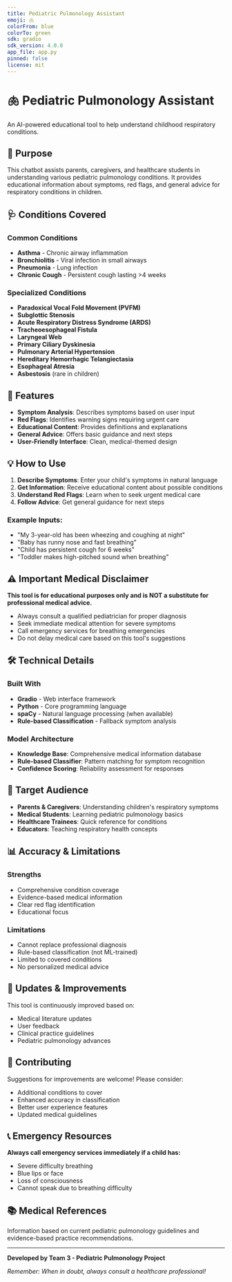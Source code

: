 ```yaml
---
title: Pediatric Pulmonology Assistant
emoji: 🫁
colorFrom: blue
colorTo: green
sdk: gradio
sdk_version: 4.0.0
app_file: app.py
pinned: false
license: mit
---
```


# 🫁 Pediatric Pulmonology Assistant

An AI-powered educational tool to help understand childhood respiratory conditions.

## 🎯 Purpose

This chatbot assists parents, caregivers, and healthcare students in understanding various pediatric pulmonology conditions. It provides educational information about symptoms, red flags, and general advice for respiratory conditions in children.

## 🩺 Conditions Covered

### Common Conditions
- **Asthma** - Chronic airway inflammation
- **Bronchiolitis** - Viral infection in small airways  
- **Pneumonia** - Lung infection
- **Chronic Cough** - Persistent cough lasting >4 weeks

### Specialized Conditions
- **Paradoxical Vocal Fold Movement (PVFM)**
- **Subglottic Stenosis** 
- **Acute Respiratory Distress Syndrome (ARDS)**
- **Tracheoesophageal Fistula**
- **Laryngeal Web**
- **Primary Ciliary Dyskinesia**
- **Pulmonary Arterial Hypertension**
- **Hereditary Hemorrhagic Telangiectasia**
- **Esophageal Atresia**
- **Asbestosis** (rare in children)

## 🚀 Features

- **Symptom Analysis**: Describes symptoms based on user input
- **Red Flags**: Identifies warning signs requiring urgent care
- **Educational Content**: Provides definitions and explanations
- **General Advice**: Offers basic guidance and next steps
- **User-Friendly Interface**: Clean, medical-themed design

## 💡 How to Use

1. **Describe Symptoms**: Enter your child's symptoms in natural language
2. **Get Information**: Receive educational content about possible conditions
3. **Understand Red Flags**: Learn when to seek urgent medical care
4. **Follow Advice**: Get general guidance for next steps

### Example Inputs:
- "My 3-year-old has been wheezing and coughing at night"
- "Baby has runny nose and fast breathing"
- "Child has persistent cough for 6 weeks"
- "Toddler makes high-pitched sound when breathing"

## ⚠️ Important Medical Disclaimer

**This tool is for educational purposes only and is NOT a substitute for professional medical advice.**

- Always consult a qualified pediatrician for proper diagnosis
- Seek immediate medical attention for severe symptoms
- Call emergency services for breathing emergencies
- Do not delay medical care based on this tool's suggestions

## 🛠️ Technical Details

### Built With
- **Gradio** - Web interface framework
- **Python** - Core programming language
- **spaCy** - Natural language processing (when available)
- **Rule-based Classification** - Fallback symptom analysis

### Model Architecture
- **Knowledge Base**: Comprehensive medical information database
- **Rule-based Classifier**: Pattern matching for symptom recognition
- **Confidence Scoring**: Reliability assessment for responses

## 🏥 Target Audience

- **Parents & Caregivers**: Understanding children's respiratory symptoms
- **Medical Students**: Learning pediatric pulmonology basics  
- **Healthcare Trainees**: Quick reference for conditions
- **Educators**: Teaching respiratory health concepts

## 📊 Accuracy & Limitations

### Strengths
- Comprehensive condition coverage
- Evidence-based medical information
- Clear red flag identification
- Educational focus

### Limitations
- Cannot replace professional diagnosis
- Rule-based classification (not ML-trained)
- Limited to covered conditions
- No personalized medical advice

## 🔄 Updates & Improvements

This tool is continuously improved based on:
- Medical literature updates
- User feedback
- Clinical practice guidelines
- Pediatric pulmonology advances

## 🤝 Contributing

Suggestions for improvements are welcome! Please consider:
- Additional conditions to cover
- Enhanced accuracy in classification
- Better user experience features
- Updated medical guidelines

## 📞 Emergency Resources

**Always call emergency services immediately if a child has:**
- Severe difficulty breathing
- Blue lips or face
- Loss of consciousness
- Cannot speak due to breathing difficulty

## 📚 Medical References

Information based on current pediatric pulmonology guidelines and evidence-based practice recommendations.

---

**Developed by Team 3 - Pediatric Pulmonology Project**

*Remember: When in doubt, always consult a healthcare professional!*